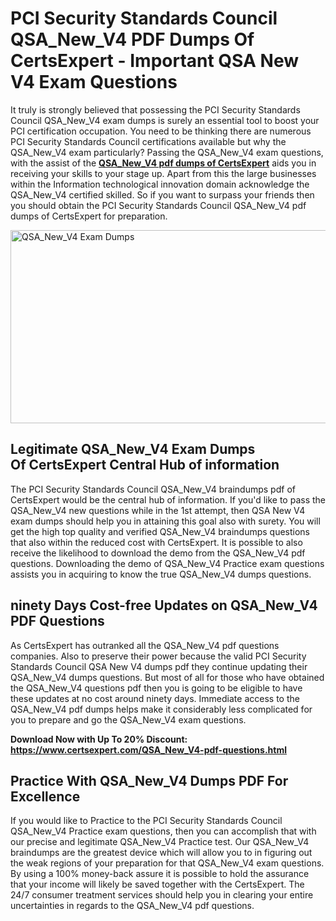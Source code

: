 <h1><strong>PCI Security Standards Council QSA_New_V4 PDF Dumps Of CertsExpert - Important QSA New V4 Exam Questions</strong></h1>
<p>It truly is strongly believed that possessing the PCI Security Standards Council QSA_New_V4 exam dumps is surely an essential tool to boost your PCI certification occupation. You need to be thinking there are numerous PCI Security Standards Council certifications available but why the QSA_New_V4 exam particularly? Passing the QSA_New_V4 exam questions, with the assist of the <strong><a href="https://www.certsexpert.com/QSA_New_V4-pdf-questions.html">QSA_New_V4 pdf dumps of CertsExpert</a></strong>&nbsp;aids you in receiving your skills to your stage up. Apart from this the large businesses within the Information technological innovation domain acknowledge the QSA_New_V4 certified skilled. So if you want to surpass your friends then you should obtain the PCI Security Standards Council QSA_New_V4 pdf dumps of CertsExpert for preparation.</p>
<p><img src="https://i.ibb.co/3F9Q8qC/QSA-New-V4.png" alt="QSA_New_V4 Exam Dumps" width="550" height="309" /></p>
<h2><strong>Legitimate QSA_New_V4 Exam Dumps Of&nbsp;</strong><strong>CertsExpert </strong><strong>Central Hub of information</strong></h2>
<p>The PCI Security Standards Council QSA_New_V4 braindumps pdf of CertsExpert would be the central hub of information. If you'd like to pass the QSA_New_V4 new questions while in the 1st attempt, then QSA New V4 exam dumps should help you in attaining this goal also with surety. You will get the high top quality and verified QSA_New_V4 braindumps questions that also within the reduced cost with CertsExpert. It is possible to also receive the likelihood to download the demo from the QSA_New_V4 pdf questions. Downloading the demo of QSA_New_V4 Practice exam questions assists you in acquiring to know the true QSA_New_V4 dumps questions.</p>
<h2><strong>ninety Days Cost-free Updates on QSA_New_V4 PDF Questions</strong></h2>
<p>As CertsExpert&nbsp;has outranked all the QSA_New_V4 pdf questions companies. Also to preserve their power because the valid PCI Security Standards Council QSA New V4 dumps pdf they continue updating their QSA_New_V4 dumps questions. But most of all for those who have obtained the QSA_New_V4 questions pdf then you is going to be eligible to have these updates at no cost around ninety days. Immediate access to the QSA_New_V4 pdf dumps helps make it considerably less complicated for you to prepare and go the QSA_New_V4 exam questions.</p>
<p><strong>Download Now with Up To 20% Discount: <a href="https://www.certsexpert.com/QSA_New_V4-pdf-questions.html">https://www.certsexpert.com/QSA_New_V4-pdf-questions.html</a></strong></p>
<h2><strong>Practice With QSA_New_V4 Dumps PDF For Excellence</strong></h2>
<p>If you would like to Practice to the PCI Security Standards Council QSA_New_V4 Practice exam questions, then you can accomplish that with our precise and legitimate QSA_New_V4 Practice test. Our QSA_New_V4 braindumps are the greatest device which will allow you to in figuring out the weak regions of your preparation for that QSA_New_V4 exam questions. By using a 100% money-back assure it is possible to hold the assurance that your income will likely be saved together with the CertsExpert. The 24/7 consumer treatment services should help you in clearing your entire uncertainties in regards to the QSA_New_V4 pdf questions.</p>
